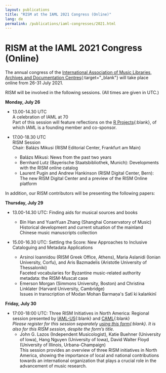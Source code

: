 ```yaml
---
layout: publications
title: "RISM at the IAML 2021 Congress (Online)"
lang: de
permalink: /publications/iaml-congresses/2021.html
---
```


# RISM at the IAML 2021 Congress (Online)

The annual congress of the [International Association of Music Libraries, Archives and Documentation Centres](https://www.iaml.info/congresses/2021-online){:target="_blank"} will take place online from 26-31 July 2021.

RISM will be involved in the following sessions. (All times are given in UTC.)

**Monday, July 26**
- 13.00-14.30 UTC\
A celebration of IAML at 70\
Part of this session will feature reflections on the [R Projects](http://www.r-musicprojects.org/){:blank}, of which IAML is a founding member and co-sponsor.

- 17.00-18.30 UTC\
RISM Session \
Chair: Balázs Mikusi (RISM Editorial Center, Frankfurt am Main)
  - Balázs Mikusi: News from the past two years
  - Bernhard Lutz (Bayerische Staatsbibliothek, Munich): Developments with the RISM online catalog
  - Laurent Pugin and Andrew Hankinson (RISM Digital Center, Bern): The new RISM Digital Center and a preview of the RISM Online platform

In addition, our RISM contributors will be presenting the following papers:

**Thursday, July 29**
- 13.00-14.30 UTC: Finding aids for musical sources and books
  - Bin Han and YuanYuan Zhang (Shanghai Conservatory of Music)\
Historical development and current situation of the mainland Chinese music manuscripts collection

- 15.00-16.30 UTC: Settling the Score: New Approaches to Inclusive Cataloguing and Metadata Applications
  - Arsinoi Ioannidou (RISM Greek Office, Athens), Maria Aslanidi (Ionian University, Corfu), and Aris Bazmadelis (Aristotle University of Thessaloniki)\
Faceted vocabularies for Byzantine music-related authority metadata: the RISM-Muscat case
  - Emerson Morgan (Simmons University, Boston) and Christina Linklater (Harvard University, Cambridge)\
Issues in transcription of Modan Mohan Barmaṇa's Satī ki kalaṅkinī  

**Friday, July 30**
- 17:00-18:00 UTC: Three RISM Initiatives in North America: Regional session presented by [IAML-US](https://www.musiclibraryassoc.org/default.aspx){:blank} and [CAML](https://www.caml-acbm.org/en/){:blank}\
_Please register for this session separately [using this form](https://docs.google.com/forms/d/e/1FAIpQLSfr5fUbTYbku5ns-j2h_bbk5Aaf3vlfg5T6Chv6qyTH87vaVA/viewform){:blank}. It is also for this RISM session, despite the form’s title._
  -  John G. Lazos (Independent Musicologist), Katie Buehner (University of Iowa), Hang Nguyen (University of Iowa), David Walter Floyd (University of Illinois, Urbana-Champaign)  
This session provides an overview of three RISM initiatives in North America, showing the importance of local and national contributions towards an international organization that plays a crucial role in the advancement of music research. 
